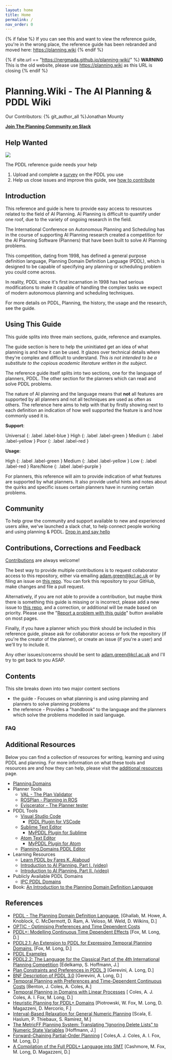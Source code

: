 ```yaml
---
layout: home
title: Home
permalink: /
nav_order: 0
---
```

{% if false %}
If you can see this and want to view the reference guide, you're in the wrong place, the reference guide has been rebranded and moved here: https://planning.wiki
{% endif %}

{% if site.url == "https://nergmada.github.io/planning-wiki/" %}
**WARNING** This is the old website, please use https://planning.wiki as this URL is closing 
{% endif %}

# Planning.Wiki - The AI Planning & PDDL Wiki

Our Contributors: {% git_author_all %}Jonathan Mounty

**[Join The Planning Community on Slack](https://the-planning-community.herokuapp.com/)**

## Help Wanted

![](https://media3.giphy.com/media/l1AsUvwEEBorHpMpG/giphy.gif?cid=790b76115cda8f413467714645c3ac04&rid=giphy.gif)

The PDDL reference guide needs your help
1. Upload and complete a [survey](https://forms.gle/maqWPvxaJFsQgYus9) on the PDDL you use
2. Help us close issues and improve this guide, see [how to contribute](./guide/contributing.md)

## Introduction

This reference and guide is here to provide easy access to resources related to the field of AI Planning. AI Planning is difficult to quantify under one roof, due to the variety of ongoing research in the field.

The International Conference on Autonomous Planning and Scheduling has in the course of supporting AI Planning research created a competition for the AI Planning Software (Planners) that have been built to solve AI Planning problems.

This competition, dating from 1998, has defined a general purpose definition language, Planning Domain Definition Language (PDDL), which is designed to be capable of specifying any planning or scheduling problem you could come across.

In reality, PDDL since it's first incarnation in 1998 has had serious modifications to make it capable of handling the complex tasks we expect of modern autonomous planning and scheduling techniques.

For more details on PDDL, Planning, the history, the usage and the research, see the guide.

## Using This Guide

This guide splits into three main sections, guide, reference and examples.

The guide section is here to help the uninitiated get an idea of what planning is and how it can be used. It glazes over technical details where they're complex and difficult to understand. *This is not intended to be a substitute to the copious academic literature written in the subject*.

The reference guide itself splits into two sections, one for the language of planners, PDDL. The other section for the planners which can read and solve PDDL problems.

The nature of AI planning and the language means that **not** all features are supported by all planners and not all techniques are used as often as others. The reference here aims to help with that by firstly showing next to each definition an indication of how well supported the feature is and how commonly used it is.

**Support**:

Universal
{: .label .label-blue }
High
{: .label .label-green }
Medium
{: .label .label-yellow }
Poor
{: .label .label-red }


**Usage**: 

High
{: .label .label-green }
Medium
{: .label .label-yellow }
Low
{: .label .label-red }
Rare/None
{: .label .label-purple }

For planners, this reference will aim to provide indication of what features are supported by what planners. It also provide useful hints and notes about the quirks and specific issues certain planners have in running certain problems.

## Community

To help grow the community and support available to new and experienced users alike, we've launched a slack chat, to help connect people working and using planning & PDDL. [Drop in and say hello](https://join.slack.com/t/planningpddlgroup/shared_invite/enQtNjQyNDY0MTA0ODUyLTNlYWY3ODQ5ZTU0YWMyOGRiYzVmNmNlNjhmZThlZmU4MzQ0MTRlOTc1ZThmZjEyOWZjODBiMzEyYzg0MjIxNDc)

## Contributions, Corrections and Feedback

[Contributions](./guide/contributing.md) are always welcome!

The best way to provide multiple contributions is to request collaborator access to this repository, either via emailing adam.green@kcl.ac.uk or by filing an issue on [this repo](https://github.com/nergmada/pddl-reference). You can fork this repository to your GitHub, make changes and file a pull request.

Alternatively, if you are not able to provide a contribution, but maybe think there is something this guide is missing or is incorrect, please add a new issue to [this repo](https://github.com/nergmada/pddl-reference), and a correction, or additional will be made based on priority. Please use the "[Report a problem with this guide](https://github.com/nergmada/pddl-reference/issues/new/choose)" button available on most pages.

Finally, if you have a planner which you think should be included in this reference guide, please ask for collaborator access or fork the repository (if you're the creator of the planner), or create an issue (if you're a user) and we'll try to include it.

Any other issues/concerns should be sent to adam.green@kcl.ac.uk and I'll try to get back to you ASAP.

## Contents

This site breaks down into two major content sections
- the guide - Focuses on what planning is and using planning and planners to solve planning problems
- the reference - Provides a "handbook" to the language and the planners which solve the problems modelled in said language.

### FAQ

## Additional Resources
Below you can find a collection of resources for writing, learning and using PDDL and planning. For more information on what these tools and resources are and how they can help, please visit the [additional resources](./guide/additionalresources.md) page.

- [Planning.Domains](http://planning.domains/)
- Planner Tools
    - [VAL - The Plan Validator](https://nms.kcl.ac.uk/planning/software/val.html)
    - [ROSPlan - Planning in ROS](https://github.com/KCL-Planning/ROSPlan/)
    - [Eviscerator - The Planner tester](https://www.github.com/nergmada/eviscerator)
- PDDL Tools
    - [Visual Studio Code](https://code.visualstudio.com/)
        - [PDDL Plugin for VSCode](https://marketplace.visualstudio.com/items?itemName=jan-dolejsi.pddl)
    - [Sublime Text Editor](https://www.sublimetext.com/)
        - [MyPDDL Plugin for Sublime](https://packagecontrol.io/packages/myPDDL)
    - [Atom Text Editor](https://atom.io/)
        - [MyPDDL Plugin for Atom](https://atom.io/packages/mypddl)
    - [Planning.Domains PDDL Editor](http://editor.planning.domains/)
- Learning Resources
    - [Learn PDDL by Fares K. Alaboud](https://fareskalaboud.github.io/LearnPDDL/)
    - [Introduction to AI Planning. Part I. (video)](https://www.youtube.com/watch?v=EeQcCs9SnhU)
    - [Introduction to AI Planning. Part II. (video)](https://www.youtube.com/watch?v=FS95UjrICy0)
- Publicly Available PDDL Domains
    - [IPC PDDL Domains](https://github.com/potassco/pddl-instances)
- Book: [An Introduction to the Planning Domain Definition Language](http://www.morganclaypoolpublishers.com/catalog_Orig/product_info.php?products_id=1384)

## References

- [PDDL - The Planning Domain Definition Language](http://www.cs.cmu.edu/~mmv/planning/readings/98aips-PDDL.pdf), [Ghallab, M. Howe, A. Knoblock, C. McDermott, D. Ram, A. Veloso, M. Weld, D. Wilkins, D.]
- [OPTIC - Optimising Preferences and Time Dependent Costs](https://nms.kcl.ac.uk/planning/software/optic.html)
- [PDDL+: Modelling Continuous Time Dependent Effects](https://pdfs.semanticscholar.org/d391/59cb5dfcc21aafd3049002d854ec341037a7.pdf) [Fox, M. Long, D.]
- [PDDL2.1: An Extension to PDDL for Expressing Temporal Planning Domains](https://jair.org/index.php/jair/article/view/10352/24759), [Fox, M. Long, D.]
- [PDDL Examples](https://github.com/yarox/pddl-examples)
- [PDDL2.2: The Language for the Classical Part of the 4th International Planning Competition](https://pdfs.semanticscholar.org/4b3c/0706d2673d817cc7c33e580858e65b134ba2.pdf) [Edelkamp, S. Hoffmann, J.]
- [Plan Constraints and Preferences in PDDL 3](http://www.cs.yale.edu/homes/dvm/papers/pddl-ipc5.pdf) [Gerevini, A. Long, D.]
- [BNF Description of PDDL 3.0](http://cs-www.cs.yale.edu/homes/dvm/papers/pddl-bnf.pdf) [Gerevini, A. Long, D.]
- [Temporal Planning with Preferences and Time-Dependent Continuous Costs](https://www.aaai.org/ocs/index.php/ICAPS/ICAPS12/paper/view/4699/4708) [Benton, J. Coles, A. Coles, A.]
- [Temporal Planning in Domains with Linear Processes](https://www.ijcai.org/Proceedings/09/Papers/279.pdf) [ Coles, A. J. Coles, A. I. Fox, M. Long, D.]
- [Heuristic Planning for PDDL+ Domains](https://www.ijcai.org/Proceedings/16/Papers/455.pdf) [Piotrowski, W. Fox, M. Long, D. Magazzeni, D. Mercorio, F.]
- [Interval-Based Relaxation for General Numeric Planning](https://pdfs.semanticscholar.org/ba88/832bb0d1feddd7032282f3a2837f93a7117e.pdf) [Scala, E. Haslum, P. Thiebaux, S. Ramirez, M.]
- [The MetricFF Planning System: Translating "Ignoring Delete Lists" to Numeric State Variables](https://jair.org/index.php/jair/article/view/10360/24783) [Hoffmann, J.]
- [Forward-Chaining Partial-Order Planning](https://www.aaai.org/ocs/index.php/ICAPS/ICAPS10/paper/view/1421/1527) [ Coles,A. J. Coles, A. I. Fox, M. Long, D.]
- [A Compilation of the Full PDDL+ Language into SMT](https://www.aaai.org/ocs/index.php/ICAPS/ICAPS16/paper/view/13101/12664) [Cashmore, M. Fox, M. Long, D. Magazzeni, D.]
